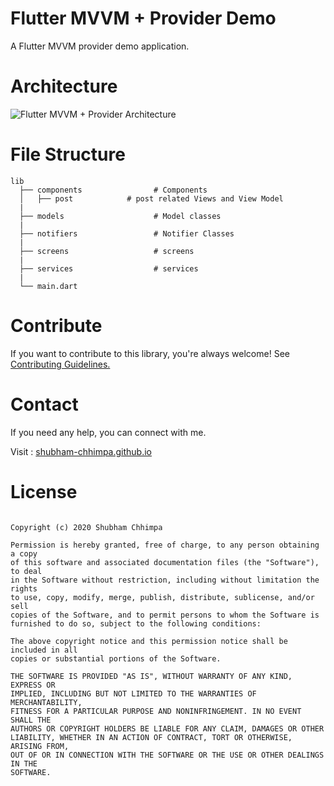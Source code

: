 # Flutter MVVM + Provider Demo

A Flutter MVVM provider demo application.

# Architecture

![Flutter MVVM + Provider Architecture](https://miro.medium.com/max/1250/1*t-iY-K6Hk796RrrRfCg66Q.png)

# File Structure

```
lib
  ├── components                # Components
  │   ├── post            # post related Views and View Model
  |
  ├── models                    # Model classes
  |
  ├── notifiers                 # Notifier Classes             
  |
  ├── screens                   # screens
  |
  ├── services                  # services
  |
  └── main.dart              
```

# Contribute
If you want to contribute to this library, you're always welcome! See [Contributing Guidelines.](https://github.com/shubham-chhimpa/flutter-mvvm-provider-demo/blob/master/CONTRIBUTING.md)

# Contact
If you need any help, you can connect with me.

Visit : [shubham-chhimpa.github.io](http://shubham-chhimpa.github.io)

# License
```MIT License

Copyright (c) 2020 Shubham Chhimpa

Permission is hereby granted, free of charge, to any person obtaining a copy
of this software and associated documentation files (the "Software"), to deal
in the Software without restriction, including without limitation the rights
to use, copy, modify, merge, publish, distribute, sublicense, and/or sell
copies of the Software, and to permit persons to whom the Software is
furnished to do so, subject to the following conditions:

The above copyright notice and this permission notice shall be included in all
copies or substantial portions of the Software.

THE SOFTWARE IS PROVIDED "AS IS", WITHOUT WARRANTY OF ANY KIND, EXPRESS OR
IMPLIED, INCLUDING BUT NOT LIMITED TO THE WARRANTIES OF MERCHANTABILITY,
FITNESS FOR A PARTICULAR PURPOSE AND NONINFRINGEMENT. IN NO EVENT SHALL THE
AUTHORS OR COPYRIGHT HOLDERS BE LIABLE FOR ANY CLAIM, DAMAGES OR OTHER
LIABILITY, WHETHER IN AN ACTION OF CONTRACT, TORT OR OTHERWISE, ARISING FROM,
OUT OF OR IN CONNECTION WITH THE SOFTWARE OR THE USE OR OTHER DEALINGS IN THE
SOFTWARE.
```
